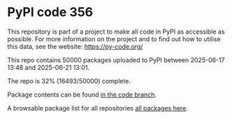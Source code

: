 # PyPI code 356

This repository is part of a project to make all code in PyPI as accessible as possible. For more information 
on the project and to find out how to utilise this data, see the website: https://py-code.org/

This repo contains 50000 packages uploaded to PyPI between 
2025-06-17 13:48 and 2025-06-21 13:01.

The repo is 32% (16493/50000) complete.

Package contents can be found [in the code branch](https://github.com/pypi-data/pypi-mirror-356/tree/code/packages).

A browsable package list for all repositories [all packages here](https://py-code.org/repositories/pypi-mirror-356).


